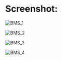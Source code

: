 # Screenshot:
![BMS_1](https://github.com/arasuramanan/Book_My_Show_React/assets/102941390/d65a7166-1e71-4d7c-a72a-8818d56d921a)
<br>


![BMS_2](https://github.com/arasuramanan/Book_My_Show_React/assets/102941390/2a2a40a7-e676-4277-b654-2154690e98dc)
<br>


![BMS_3](https://github.com/arasuramanan/Book_My_Show_React/assets/102941390/9e764da2-11d2-4c30-9ac2-29ec8b57fa95)
<br>


![BMS_4](https://github.com/arasuramanan/Book_My_Show_React/assets/102941390/c214769a-c4ca-461a-8516-364d9d74e816)
